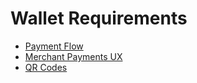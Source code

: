 # Wallet Requirements

* [Payment Flow](./payment-flow.md)
* [Merchant Payments UX](./merchant.md)
* [QR Codes](./qr_code.md)